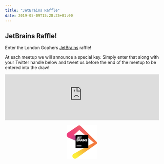 ```yaml
---
title: "JetBrains Raffle"
date: 2019-05-09T15:28:25+01:00
---
```


## JetBrains Raffle!

Enter the London Gophers [JetBrains](https://www.jetbrains.com) raffle!

At each meetup we will announce a special key. Simply enter that along with your Twitter handle below and tweet us
before the end of the meetup to be entered into the draw!

<iframe src="https://go-london-user-group.github.io/raffle/?greeting=Hey%20%40LondonGophers%2C%20please%20enter%20me%20into%20the%20%40jetbrains%20raffle!&amp;hashtags=LondonGophers" style="border:0px;width:100%;overflow:hidden"></iframe>

<a href="https://www.jetbrains.com"><img src="jetbrains.png" width="100px" style="display:block; margin-left: auto; margin-right: auto"/></a>
